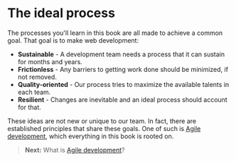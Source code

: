 # The ideal process

The processes you'll learn in this book are all made to achieve a common goal. That goal is to make web development:

- __Sustainable__ - A development team needs a process that it can sustain for months and years.
- __Frictionless__ - Any barriers to getting work done should be minimized, if not removed.
- __Quality-oriented__ - Our process tries to maximize the available talents in each team.
- __Resilient__ - Changes are inevitable and an ideal process should account for that.

These ideas are not new or unique to our team. In fact, there are established principles that share these goals. One of such is [Agile development](agile.md), which everything in this book is rooted on.

> **Next:** What is [Agile development](agile.md)?
